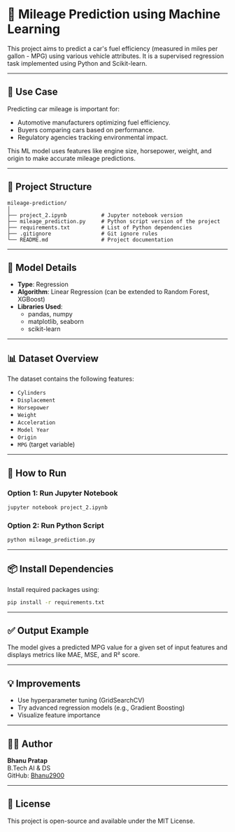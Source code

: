 # 🚗 Mileage Prediction using Machine Learning

This project aims to predict a car's fuel efficiency (measured in miles per gallon - MPG) using various vehicle attributes. It is a supervised regression task implemented using Python and Scikit-learn.

---

## 📌 Use Case

Predicting car mileage is important for:
- Automotive manufacturers optimizing fuel efficiency.
- Buyers comparing cars based on performance.
- Regulatory agencies tracking environmental impact.

This ML model uses features like engine size, horsepower, weight, and origin to make accurate mileage predictions.

---

## 📂 Project Structure

```
mileage-prediction/
│
├── project_2.ipynb           # Jupyter notebook version
├── mileage_prediction.py     # Python script version of the project
├── requirements.txt          # List of Python dependencies
├── .gitignore                # Git ignore rules
└── README.md                 # Project documentation
```

---

## 🧠 Model Details

- **Type**: Regression
- **Algorithm**: Linear Regression (can be extended to Random Forest, XGBoost)
- **Libraries Used**:
  - pandas, numpy
  - matplotlib, seaborn
  - scikit-learn

---

## 📊 Dataset Overview

The dataset contains the following features:

- `Cylinders`
- `Displacement`
- `Horsepower`
- `Weight`
- `Acceleration`
- `Model Year`
- `Origin`
- `MPG` (target variable)

---

## 🔧 How to Run

### Option 1: Run Jupyter Notebook

```bash
jupyter notebook project_2.ipynb
```

### Option 2: Run Python Script

```bash
python mileage_prediction.py
```

---

## 📦 Install Dependencies

Install required packages using:

```bash
pip install -r requirements.txt
```

---

## ✅ Output Example

The model gives a predicted MPG value for a given set of input features and displays metrics like MAE, MSE, and R² score.

---

## 💡 Improvements

- Use hyperparameter tuning (GridSearchCV)
- Try advanced regression models (e.g., Gradient Boosting)
- Visualize feature importance

---

## 👨‍💻 Author

**Bhanu Pratap**  
B.Tech AI & DS    
GitHub: [Bhanu2900](https://github.com/Bhanu2900)

---

## 📝 License

This project is open-source and available under the MIT License.
